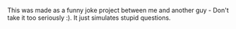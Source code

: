 This was made as a funny joke project between me and another guy - Don't take it too seriously :). It just simulates stupid questions.